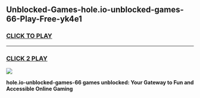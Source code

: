 
## Unblocked-Games-hole.io-unblocked-games-66-Play-Free-yk4e1
<h3>
<a href="https://premium76.site?title=hole.io-unblocked-games-66&ref=22A">CLICK TO PLAY</a></h3>
<hr>

<h3>
<a href="https://premium76.site?title=hole.io-unblocked-games-66&ref=22A">CLICK 2 PLAY</a>
  
</h3>

<a href="https://premium76.site?title=hole.io-unblocked-games-66&ref=22A"><img src="https://clearcache.store/games.png"></a>


**hole.io-unblocked-games-66 games unblocked: Your Gateway to Fun and Accessible Online Gaming**

